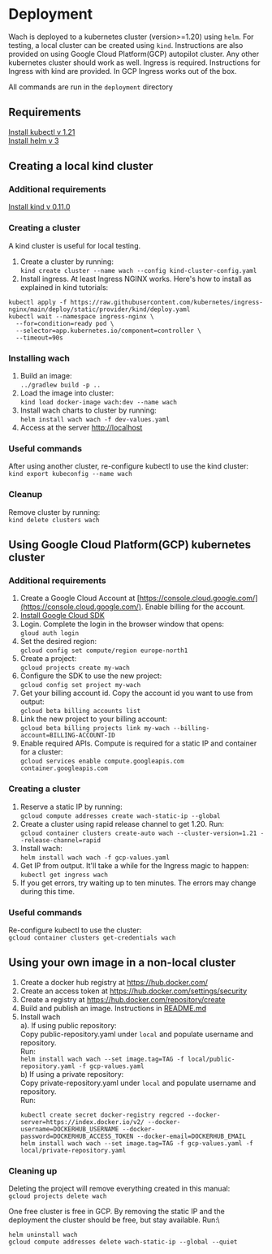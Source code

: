 # Deployment
Wach is deployed to a kubernetes cluster (version>=1.20) using `helm`. 
For testing, a local cluster can be created using `kind`. 
Instructions are also provided on using Google Cloud Platform(GCP) autopilot cluster.
Any other kubernetes cluster should work as well. Ingress is required. Instructions for 
Ingress with kind are provided. In GCP Ingress works out of the box.

All commands are run in the `deployment` directory

## Requirements
[Install kubectl v 1.21](https://kubernetes.io/docs/tasks/tools/) \
[Install helm v 3](https://helm.sh/docs/intro/install/)

## Creating a local kind cluster
### Additional requirements
[Install kind v 0.11.0](https://kind.sigs.k8s.io/docs/user/quick-start/#installation)

### Creating a cluster
A kind cluster is useful for local testing.
1. Create a cluster by running:\
`kind create cluster --name wach --config kind-cluster-config.yaml`
1. Install ingress. At least Ingress NGINX works. Here's how to install as explained in kind tutorials:
```shell
kubectl apply -f https://raw.githubusercontent.com/kubernetes/ingress-nginx/main/deploy/static/provider/kind/deploy.yaml
kubectl wait --namespace ingress-nginx \
  --for=condition=ready pod \
  --selector=app.kubernetes.io/component=controller \
  --timeout=90s
```
   
### Installing wach
1. Build an image:\
`../gradlew build -p ..`
1. Load the image into cluster:\
`kind load docker-image wach:dev --name wach`
1. Install wach charts to cluster by running:\
`helm install wach wach -f dev-values.yaml`
1. Access at the server [http://localhost](http://localhost)
 
### Useful commands
After using another cluster, re-configure kubectl to use the kind cluster:\
`kind export kubeconfig --name wach`

### Cleanup
Remove cluster by running:\
`kind delete clusters wach`

## Using Google Cloud Platform(GCP) kubernetes cluster
### Additional requirements
1. Create a Google Cloud Account at [https://console.cloud.google.com/](https://console.cloud.google.com/).
Enable billing for the account.
1. [Install Google Cloud SDK](https://cloud.google.com/sdk/docs/install)
1. Login. Complete the login in the browser window that opens:\
`gloud auth login`
1. Set the desired region:\
`gcloud config set compute/region europe-north1`
1. Create a project:\
`gcloud projects create my-wach`
1. Configure the SDK to use the new project:\
`gcloud config set project my-wach`
1. Get your billing account id. Copy the account id you want to use from output:\
`gcloud beta billing accounts list`
1. Link the new project to your billing account:\
`gcloud beta billing projects link my-wach --billing-account=BILLING-ACCOUNT-ID`
1. Enable required APIs. Compute is required for a static IP and container for a cluster:\
`gcloud services enable compute.googleapis.com container.googleapis.com`

### Creating a cluster
1. Reserve a static IP by running:\
`gcloud compute addresses create wach-static-ip --global`
1. Create a cluster using rapid release channel to get 1.20. Run:\
`gcloud container clusters create-auto wach --cluster-version=1.21 --release-channel=rapid`
1. Install wach:\
`helm install wach wach -f gcp-values.yaml`
1. Get IP from output. It'll take a while for the Ingress magic to happen:\
`kubectl get ingress wach`
1. If you get errors, try waiting up to ten minutes. The errors may change during this time.

### Useful commands
Re-configure kubectl to use the cluster:\
`gcloud container clusters get-credentials wach`

## Using your own image in a non-local cluster
1. Create a docker hub registry at https://hub.docker.com/
1. Create an access token at https://hub.docker.com/settings/security
1. Create a registry at https://hub.docker.com/repository/create
1. Build and publish an image. Instructions in [README.md](../README.md#building)
1. Install wach\
a). If using public repository: \
   Copy public-repository.yaml under `local` and populate username and repository.\
   Run:\
   `helm install wach wach --set image.tag=TAG -f local/public-repository.yaml -f gcp-values.yaml` \
b) If using a private repository:\
    Copy private-repository.yaml under `local` and populate username and repository.\
   Run:
   ```shell
   kubectl create secret docker-registry regcred --docker-server=https://index.docker.io/v2/ --docker-username=DOCKERHUB_USERNAME --docker-password=DOCKERHUB_ACCESS_TOKEN --docker-email=DOCKERHUB_EMAIL
   helm install wach wach --set image.tag=TAG -f gcp-values.yaml -f local/private-repository.yaml
   ```

### Cleaning up
Deleting the project will remove everything created in this manual:\
`gcloud projects delete wach`

One free cluster is free in GCP. By removing the static IP and the deployment the cluster should be free, but stay available. Run:\
```
helm uninstall wach
gcloud compute addresses delete wach-static-ip --global --quiet
```